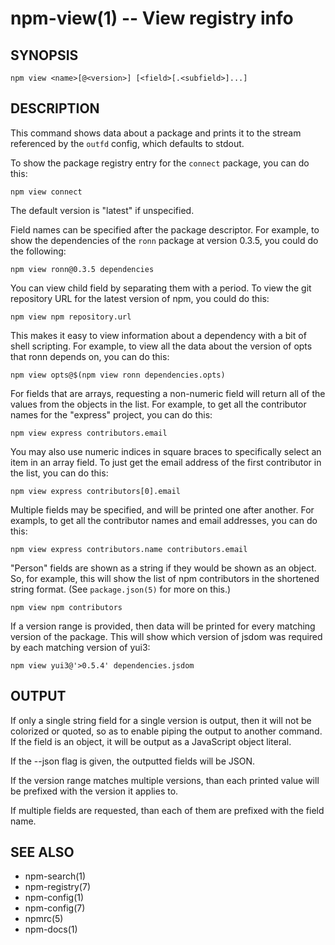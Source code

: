 npm-view(1) -- View registry info
=================================

## SYNOPSIS

    npm view <name>[@<version>] [<field>[.<subfield>]...]

## DESCRIPTION

This command shows data about a package and prints it to the stream
referenced by the `outfd` config, which defaults to stdout.

To show the package registry entry for the `connect` package, you can do
this:

    npm view connect

The default version is "latest" if unspecified.

Field names can be specified after the package descriptor.
For example, to show the dependencies of the `ronn` package at version
0.3.5, you could do the following:

    npm view ronn@0.3.5 dependencies

You can view child field by separating them with a period.
To view the git repository URL for the latest version of npm, you could
do this:

    npm view npm repository.url

This makes it easy to view information about a dependency with a bit of
shell scripting.  For example, to view all the data about the version of
opts that ronn depends on, you can do this:

    npm view opts@$(npm view ronn dependencies.opts)

For fields that are arrays, requesting a non-numeric field will return
all of the values from the objects in the list.  For example, to get all
the contributor names for the "express" project, you can do this:

    npm view express contributors.email

You may also use numeric indices in square braces to specifically select
an item in an array field.  To just get the email address of the first
contributor in the list, you can do this:

    npm view express contributors[0].email

Multiple fields may be specified, and will be printed one after another.
For exampls, to get all the contributor names and email addresses, you
can do this:

    npm view express contributors.name contributors.email

"Person" fields are shown as a string if they would be shown as an
object.  So, for example, this will show the list of npm contributors in
the shortened string format.  (See `package.json(5)` for more on this.)

    npm view npm contributors

If a version range is provided, then data will be printed for every
matching version of the package.  This will show which version of jsdom
was required by each matching version of yui3:

    npm view yui3@'>0.5.4' dependencies.jsdom

## OUTPUT

If only a single string field for a single version is output, then it
will not be colorized or quoted, so as to enable piping the output to
another command. If the field is an object, it will be output as a JavaScript object literal.

If the --json flag is given, the outputted fields will be JSON.

If the version range matches multiple versions, than each printed value
will be prefixed with the version it applies to.

If multiple fields are requested, than each of them are prefixed with
the field name.

## SEE ALSO

* npm-search(1)
* npm-registry(7)
* npm-config(1)
* npm-config(7)
* npmrc(5)
* npm-docs(1)
